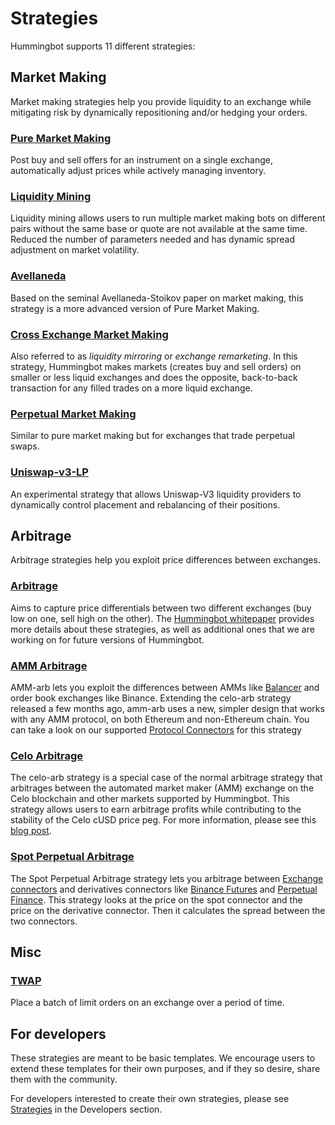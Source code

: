# Strategies

Hummingbot supports 11 different strategies:

## Market Making

Market making strategies help you provide liquidity to an exchange while mitigating risk by dynamically repositioning and/or hedging your orders.

### [Pure Market Making](./pure-market-making)

Post buy and sell offers for an instrument on a single exchange, automatically adjust prices while actively managing inventory.

### [Liquidity Mining](./liquidity-mining)

Liquidity mining allows users to run multiple market making bots on different pairs without the same base or quote are not available at the same time. Reduced the number of parameters needed and has dynamic spread adjustment on market volatility.

### [Avellaneda](./avellaneda-market-making)

Based on the seminal Avellaneda-Stoikov paper on market making, this strategy is a more advanced version of Pure Market Making.

### [Cross Exchange Market Making](./cross-exchange-market-making)

Also referred to as _liquidity mirroring_ or _exchange remarketing_. In this strategy, Hummingbot makes markets (creates buy and sell orders) on smaller or less liquid exchanges and does the opposite, back-to-back transaction for any filled trades on a more liquid exchange.

### [Perpetual Market Making](./perpetual-market-making)

Similar to pure market making but for exchanges that trade perpetual swaps.

### [Uniswap-v3-LP](./uniswap-v3-lp)

An experimental strategy that allows Uniswap-V3 liquidity providers to dynamically control placement and rebalancing of their positions.

## Arbitrage

Arbitrage strategies help you exploit price differences between exchanges.

### [Arbitrage](./arbitrage)

Aims to capture price differentials between two different exchanges (buy low on one, sell high on the other). The [Hummingbot whitepaper](https://www.hummingbot.io/hummingbot.pdf) provides more details about these strategies, as well as additional ones that we are working on for future versions of Hummingbot.

### [AMM Arbitrage](./amm-arbitrage)

AMM-arb lets you exploit the differences between AMMs like [Balancer](/protocol-connectors/balancer/) and order book exchanges like Binance. Extending the celo-arb strategy released a few months ago, amm-arb uses a new, simpler design that works with any AMM protocol, on both Ethereum and non-Ethereum chain. You can take a look on our supported [Protocol Connectors](/protocol-connectors/overview/) for this strategy

### [Celo Arbitrage](./celo-arb)

The celo-arb strategy is a special case of the normal arbitrage strategy that arbitrages between the automated market maker (AMM) exchange on the Celo blockchain and other markets supported by Hummingbot. This strategy allows users to earn arbitrage profits while contributing to the stability of the Celo cUSD price peg. For more information, please see this [blog post](https://hummingbot.io/blog/2020-06-celo-arbitrage/).

### [Spot Perpetual Arbitrage](./spot-perpetual-arbitrage)

The Spot Perpetual Arbitrage strategy lets you arbitrage between [Exchange connectors](/exchange-connectors/overview/) and derivatives connectors like [Binance Futures](/exchange-connectors/binance-futures/) and [Perpetual Finance](/protocol-connectors/perp-fi/). This strategy looks at the price on the spot connector and the price on the derivative connector. Then it calculates the spread between the two connectors.

## Misc

### [TWAP](./twap)

Place a batch of limit orders on an exchange over a period of time.

## For developers

These strategies are meant to be basic templates. We encourage users to extend these templates for their own purposes, and if they so desire, share them with the community.

For developers interested to create their own strategies, please see [Strategies](/developers/strategies) in the Developers section.